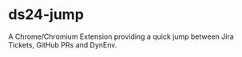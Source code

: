 # ds24-jump

A Chrome/Chromium Extension providing a quick jump between Jira Tickets, GitHub PRs and DynEnv.
